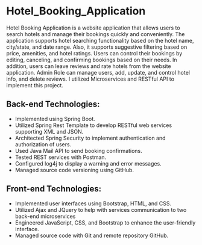 # Hotel_Booking_Application

Hotel Booking Application is a website application that allows users to search hotels and manage their bookings quickly and conveniently. The application supports hotel searching functionality based on the hotel name, city/state, and date range. Also, it supports suggestive filtering based on price, amenities, and hotel ratings. Users can control their bookings by editing, canceling, and confirming bookings based on their needs. In addition, users can leave reviews and rate hotels from the website application. Admin Role can manage users, add, update, and control hotel info, and delete reviews. I utilized Microservices and RESTful API to implement this project.



## Back-end Technologies:
- Implemented using Spring Boot.
- Utilized Spring Rest Template to develop RESTful web services supporting XML and JSON.
- Architected Spring Security to implement authentication and authorization of users.
- Used Java Mail API to send booking confirmations.
- Tested REST services with Postman.
- Configured log4j to display a warning and error messages.
- Managed source code versioning using GitHub.

## Front-end Technologies:
- Implemented user interfaces using Bootstrap, HTML, and CSS.
- Utilized Ajax and JQuery to help with services communication to two back-end microservices
- Engineered JavaScript, CSS, and Bootstrap to enhance the user-friendly interface.
- Managed source code with Git and remote repository GitHub.
